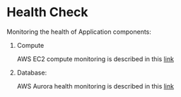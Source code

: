 # Health Check

Monitoring the health of Application components:

1.  Compute

    AWS EC2 compute monitoring is described in this [link](https://docs.aws.amazon.com/AWSEC2/latest/UserGuide/monitoring\_ec2.html)
2.  Database:

    AWS Aurora health monitoring is described in this [link](https://docs.aws.amazon.com/AmazonRDS/latest/AuroraUserGuide/MonitoringAurora.html)
